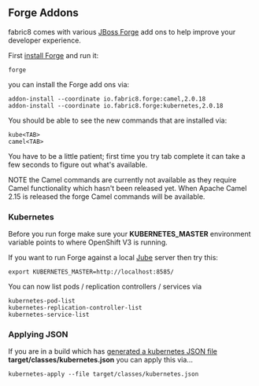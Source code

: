 ## Forge Addons

fabric8 comes with various [JBoss Forge](http://forge.jboss.org/) add ons to help improve your developer experience.

First [install Forge](http://forge.jboss.org/download) and run it:

    forge

you can install the Forge add ons via:

    addon-install --coordinate io.fabric8.forge:camel,2.0.18
    addon-install --coordinate io.fabric8.forge:kubernetes,2.0.18

You should be able to see the new commands that are installed via:

    kube<TAB>
    camel<TAB>

You have to be a little patient; first time you try tab complete it can take a few seconds to figure out what's available.

NOTE the Camel commands are currently not available as they require Camel functionality which hasn't been released yet. When Apache Camel 2.15 is released the forge Camel commands will be available.


### Kubernetes

Before you run forge make sure your **KUBERNETES_MASTER** environment variable points to where OpenShift V3 is running.

If you want to run Forge against a local [Jube](http://fabric8.io/jube/getStarted.html) server then try this:

    export KUBERNETES_MASTER=http://localhost:8585/

You can now list pods / replication controllers / services via

    kubernetes-pod-list
    kubernetes-replication-controller-list
    kubernetes-service-list


### Applying JSON

If you are in a build which has [generated a kubernetes JSON file](mavenPlugin.html#generating-the-json) **target/classes/kubernetes.json** you can apply this via...

    kubernetes-apply --file target/classes/kubernetes.json


